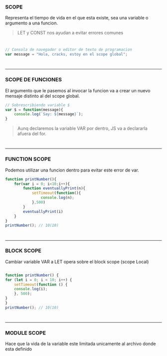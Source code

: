 ### SCOPE
Representa el tiempo de vida en el que esta existe, sea una variable o argumento a una funcion.

> LET y CONST nos ayudan a evitar errores comunes

#
```js
// Consola de navegador o editor de texto de programacion
var message = "Hola, cracks, estoy en el scope global";
```
#
---
### SCOPE DE FUNCIONES 
El argumento que le pasemos al invocar la funcion va a crear un nuevo mensaje distinto al del scope global.

```js
// Sobrescribiendo variable $
var $ = function(message){
    console.log(`Say: ${message}`);
}
```

> Aunq declaremos la variable VAR por dentro, JS va a declararla afuera del for.

#
---
### FUNCTION SCOPE
Podemos utilizar una funcion dentro para evitar este error de var.
```js
function printNumber(){
    for(var i = 0; i<10;i++){
        function eventuallyPrint(n){
            setTimeout(function(){
                console.log(n);
            },500)
        }
        eventuallyPrint(i)
    }
}
printNumber(); // 10(10)
```

#
---
### BLOCK SCOPE

Cambiar variable VAR a LET opera sobre el block scope (scope Local)

```js

function printNumber() {
for (let i = 0; i < 10; i++) {
    setTimeout(function () {
    console.log(i);
    }, 500);
}
}
printNumber(); // 10(10)
```
#
---
### MODULE SCOPE
Hace que la vida de la variable este limitada unicamente al archivo donde esta definido
